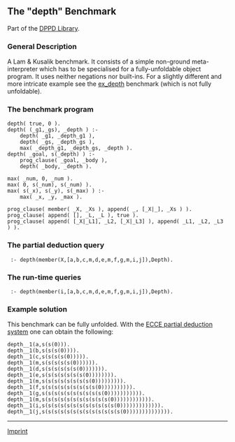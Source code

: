 The "depth" Benchmark
---------------------

Part of the [DPPD Library](https://github.com/leuschel/DPPD).

### General Description

A Lam & Kusalik benchmark. It consists of a simple non-ground
meta-interpreter which has to be specialised for a fully-unfoldable
object program. It uses neither negations nor built-ins. For a slightly
different and more intricate example see the [ex\_depth](ex_depth.html)
benchmark (which is not fully unfoldable).

### The benchmark program

    depth( true, 0 ).
    depth( (_g1,_gs), _depth ) :-
        depth( _g1, _depth_g1 ),
        depth( _gs, _depth_gs ),
        max( _depth_g1, _depth_gs, _depth ).
    depth( _goal, s(_depth) ) :-
        prog_clause( _goal, _body ),
        depth( _body, _depth ).

    max( _num, 0, _num ).
    max( 0, s(_num), s(_num) ).
    max( s(_x), s(_y), s(_max) ) :-
        max( _x, _y, _max ).

    prog_clause( member( _X, _Xs ), append( _, [_X|_], _Xs ) ).
    prog_clause( append( [], _L, _L ), true ).
    prog_clause( append( [_X|_L1], _L2, [_X|_L3] ), append( _L1, _L2, _L3 ) ).

### The partial deduction query

     :- depth(member(X,[a,b,c,m,d,e,m,f,g,m,i,j]),Depth).

### The run-time queries

     :- depth(member(i,[a,b,c,m,d,e,m,f,g,m,i,j]),Depth).

### Example solution

This benchmark can be fully unfolded. With the [ECCE partial deduction
system](/~mal/systems/ecce.html) one can obtain the following:

    depth__1(a,s(s(0))).
    depth__1(b,s(s(s(0)))).
    depth__1(c,s(s(s(s(0))))).
    depth__1(m,s(s(s(s(s(0)))))).
    depth__1(d,s(s(s(s(s(s(0))))))).
    depth__1(e,s(s(s(s(s(s(s(0)))))))).
    depth__1(m,s(s(s(s(s(s(s(s(0))))))))).
    depth__1(f,s(s(s(s(s(s(s(s(s(0)))))))))).
    depth__1(g,s(s(s(s(s(s(s(s(s(s(0))))))))))).
    depth__1(m,s(s(s(s(s(s(s(s(s(s(s(0)))))))))))).
    depth__1(i,s(s(s(s(s(s(s(s(s(s(s(s(0))))))))))))).
    depth__1(j,s(s(s(s(s(s(s(s(s(s(s(s(s(0)))))))))))))).

------------------------------------------------------------------------

[Imprint](http://www.stups.uni-duesseldorf.de/w/Imprint)
